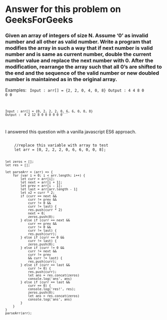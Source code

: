 <h1>Answer for this problem on <a src="https://practice.geeksforgeeks.org/problems/ease-the-array/0#ExpectOP">GeeksForGeeks</a></h1>

<h3>Given an array of integers of size N. Assume ‘0’ as invalid number and all other as valid number. Write a program that modifies the array in such a way that if next number is  valid number and is same as current number, double the current number value and replace the next number with 0. After the modification, rearrange the array such that all 0’s are shifted to the end and the sequence of the valid number or new doubled number is maintained as in the original array.</h3>

Examples:
<code>
    Input : arr[] = {2, 2, 0, 4, 0, 8}
    Output : 4 4 8 0 0 0
    
    Input : arr[] = {0, 2, 2, 2, 0, 6, 6, 0, 0, 8}
    Output :  4 2 12 8 0 0 0 0 0 0```
</code>

I answered this question with a vanilla javascript ES6 approach.

<code>
    //replace this variable with array to test
    let arr = [0, 2, 2, 2, 0, 6, 6, 0, 0, 8];
    
    let zeros = [];
    let res = [];
    
    let parseArr = (arr) => {
        for (var i = 0; i < arr.length; i++) {
            let curr = arr[i];
            let next = arr[i + 1];
            let prev = arr[i - 1];
            let last = arr[arr.length - 1]
            let x2 = curr * 2;
            if (curr == next &&
                curr != prev &&
                curr != 0 &&
                curr != last) {
                res.push(curr * 2)
                next = 0;
                zeros.push(0);
            } else if (curr == next &&
                curr == prev &&
                curr != 0 &&
                curr != last) {
                res.push(curr);
            } else if (curr == 0 &&
                curr != last) {
                zeros.push(0);
            } else if (curr != 0 &&
                curr != next &&
                curr != prev
                && curr != last) {
                res.push(curr);
            } else if (curr == last &&
                curr != 0) {
                res.push(curr);
                let ans = res.concat(zeros)
                console.log('ans', ans)
            } else if (curr == last &&
                curr == 0) {
                console.log('res!', res);
                zeros.push(0);
                let ans = res.concat(zeros)
                console.log('ans', ans)
            }
        }
    }    
    parseArr(arr);
</code>
